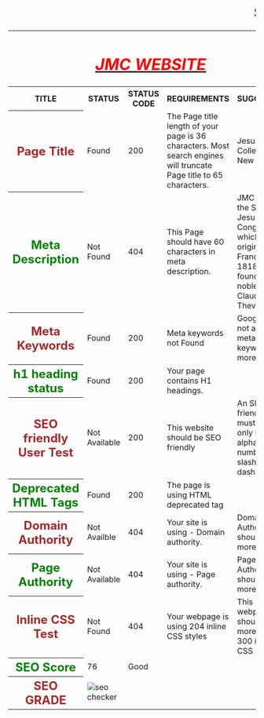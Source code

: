 <html>
<table>
<head><b><h1><marquee>SEO REPORT</marquee></h1></b></head>
<th colspan="6"><b><u><i><h1><font color="red">JMC WEBSITE</font></h1></i></u></b></th>
<tr>
<th><b>TITLE</b></th><th><b>STATUS</b></th><th><b>STATUS CODE</b></th><th><b>REQUIREMENTS</b></th><th><b>SUGGESTION</b></th>
</tr>
<tr>
<th><font color="brown" font size="5">Page Title</font></th>
<td>Found</td>
<td>200</td>
<td>The Page title length of your page is 36 characters. Most search engines will truncate Page title to 65 characters.</td>
<td>Jesus & Mary College - New Delhi</td>
<tr>
<th><font color="green" font size="5">Meta Description</font></th>
<td>Not Found</td>
<td>404</td>
<td>This Page should have 60 characters in meta description.</td>
<td>JMC is run by the Sisters of Jesus & Mary Congregation which originated in France in 1818. It was founded by a noble lady St. Claudine Thevenet.</td>
</tr>
<tr>
<th><font color="brown" font size="5">Meta Keywords</font></th>
<td>Found</td>
<td>200</td>
<td>Meta keywords not Found</td>
<td>Google Does not accept meta keywords any more.</td>
</tr>
<tr>
<th><font color="green" font size="5">h1 heading status</font></th>
<td>Found</td>
<td>200</td>
<td>Your page contains H1 headings.</td>
</tr>
<tr>
<th><font color="brown" font size="5">SEO friendly User Test</font></th>
<td>Not Available</td>
<td>200</td>
<td>This website should be SEO friendly</td>
<td>An SEO friendly url must contain only lower alphabets, numbers, slashes(/), dash(-).</td>
</tr>
<tr>
<th><font color="green" font size="5">Deprecated HTML Tags</font></th>
<td>Found</td>
<td>200</td>
<td>The page is using HTML deprecated tag</td>
</tr>
<tr>
<th><font color="brown" font size="5">Domain Authority</font></th>
<td>Not Availble</td>
<td>404</td>
<td>Your site is using - Domain authority.</td>
<td>Domain Authority should be more than 20.</td>
</tr>
<tr>
<th><font color="green" font size="5">Page Authority</font></th>
<td>Not Available</td>
<td>404</td>
<td>Your site is using - Page authority.</td>
<td>Page Authority should be more than 20</td>
</tr>
<tr>
<th><font color="brown" font size="5">Inline CSS Test</font></th>
<td>Not Found</td>
<td>404</td>
<td>Your webpage is using 204 inline CSS styles</td>
<td>This webpage should have more than 300 inline CSS styles.</td>
</tr>
<tr>
<th><font color="green" font size="5">SEO Score</font></th>
<td>76</td>
<td>Good</td>
</tr>
<tr>
<th><font color="brown" font size="5">SEO GRADE</font></th>
<td><img src="http://smallseotools.com/imgs/badge-golden-xs.png" alt="seo checker"/></td>
</tr>
</table>
</html>

